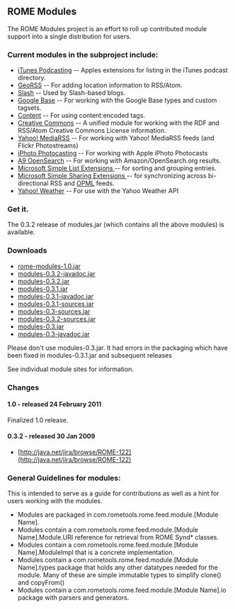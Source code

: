 ## ROME Modules

The ROME Modules project is an effort to roll up contributed module
support into a single distribution for users.

### Current modules in the subproject include:

-   [iTunes Podcasting](./ITunesPodcasting.html) -- Apples
    extensions for listing in the iTunes podcast directory.
-   [GeoRSS](./GeoRSS.html) -- For adding location information
    to RSS/Atom.
-   [Slash](./Slash.html) -- Used by Slash-based blogs.
-   [Google Base](./GoogleBase.html) -- For working with the
    Google Base types and custom tagsets.
-   [Content](./Content.html) -- For using content:encoded
    tags.
-   [Creative Commons](./CreativeCommons.html) -- A unified
    module for working with the RDF and RSS/Atom Creative Commons
    License information.
-   [Yahoo! MediaRSS](./MediaRSS.html) -- For working with Yahoo!
    MediaRSS feeds (and Flickr Photostreams)
-   [iPhoto Photocasting](./IPhotoPhotocasting.html) -- For
    working with Apple iPhoto Photocasts
-   [A9 OpenSearch](./A9OpenSearch.html) -- For working with
    Amazon/OpenSearch.org results.
-   [Microsoft Simple List Extensions
   ](./MicrosoftSimpleListExtensions.html) -- for sorting and
    grouping entries.
-   [Microsoft Simple Sharing Extensions
   ](./MicrosoftSimpleSharingExtensions.html) -- for
    synchronizing across bi-directional RSS and [OPML](./index.html)
    feeds.
-   [Yahoo! Weather](./Weather.html) -- For use with the Yahoo Weather
    API

### Get it.

The 0.3.2 release of modules.jar (which contains all the above modules)
is available.

### Downloads

-   [rome-modules-1.0.jar](./rome-modules-1.0.jar)
-   [modules-0.3.2-javadoc.jar](./modules-0.3.2-javadoc.jar)
-   [modules-0.3.2.jar](./modules-0.3.2.jar)
-   [modules-0.3.1.jar](./modules-0.3.1.jar)
-   [modules-0.3.1-javadoc.jar](./modules-0.3.1-javadoc.jar)
-   [modules-0.3.1-sources.jar](./modules-0.3.1-sources.jar)
-   [modules-0.3-sources.jar](./modules-0.3-sources.jar)
-   [modules-0.3.2-sources.jar](./modules-0.3.2-sources.jar)
-   [modules-0.3.jar](./modules-0.3.jar)
-   [modules-0.3-javadoc.jar](./modules-0.3-javadoc.jar)

Please don\'t use modules-0.3.jar. It had errors in the packaging which
have been fixed in modules-0.3.1.jar and subsequent releases

See individual module sites for information.

### Changes

#### 1.0 - released 24 February 2011

Finalized 1.0 release.

#### 0.3.2 - released 30 Jan 2009

-   [http://java.net/jira/browse/ROME-122](http://java.net/jira/browse/ROME-122)

### General Guidelines for modules:

This is intended to serve as a guide for contributions as well as a hint
for users working with the modules.

-   Modules are packaged in com.rometools.rome.feed.module.\[Module
    Name\].
-   Modules contain a com.rometools.rome.feed.module.\[Module
    Name\].Module.URI reference for retrieval from ROME Synd\* classes.
-   Modules contain a com.rometools.rome.feed.module.\[Module
    Name\].ModuleImpl that is a concrete implementation.
-   Modules contain a com.rometools.rome.feed.module.\[Module
    Name\].types package that holds any other datatypes needed for the
    module. Many of these are simple immutable types to simplify clone()
    and copyFrom()
-   Modules contain a com.rometools.rome.feed.module.\[Module Name\].io
    package with parsers and generators.
